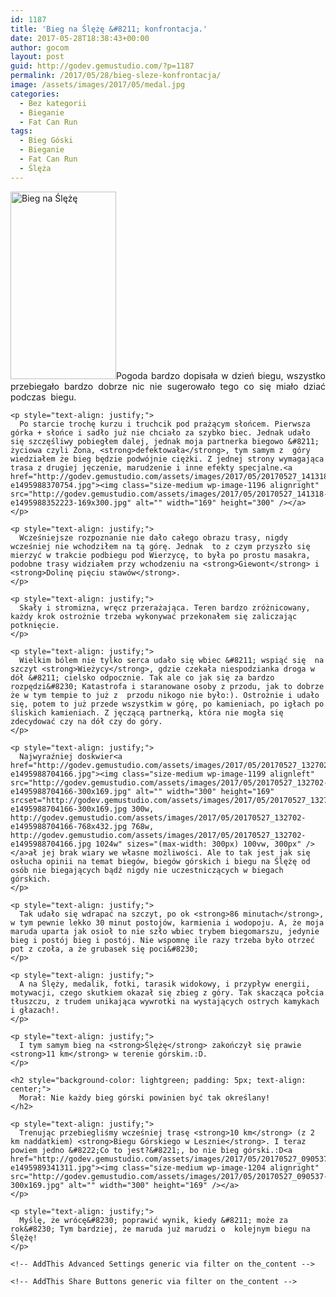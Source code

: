 ```yaml
---
id: 1187
title: 'Bieg na Ślężę &#8211; konfrontacja.'
date: 2017-05-28T18:38:43+00:00
author: gocom
layout: post
guid: http://godev.gemustudio.com/?p=1187
permalink: /2017/05/28/bieg-sleze-konfrontacja/
image: /assets/images/2017/05/medal.jpg
categories:
  - Bez kategorii
  - Bieganie
  - Fat Can Run
tags:
  - Bieg Góski
  - Bieganie
  - Fat Can Run
  - Ślęża
---
```

<div id="dslc-theme-content">
  <div id="dslc-theme-content-inner">
    <p style="text-align: justify;">
      <a href="http://godev.gemustudio.com/assets/images/2017/05/20170527_151432-e1495988221524.jpg"><img class="alignleft wp-image-1195 size-medium" src="http://godev.gemustudio.com/assets/images/2017/05/20170527_151432-e1495988221524-169x300.jpg" alt="Bieg na Ślężę" width="169" height="300" /></a>Pogoda bardzo dopisała w dzień biegu, wszystko przebiegało bardzo dobrze nic nie sugerowało tego co się miało dziać podczas  biegu.
    </p>
    
    <p style="text-align: justify;">
      Po starcie trochę kurzu i truchcik pod prażącym słońcem. Pierwsza górka + słońce i sadło już nie chciało za szybko biec. Jednak udało się szczęśliwy pobiegłem dalej, jednak moja partnerka biegowo &#8211; życiowa czyli Żona, <strong>defektowała</strong>, tym samym z  góry wiedziałem że bieg będzie podwójnie ciężki. Z jednej strony wymagająca trasa z drugiej jęczenie, marudzenie i inne efekty specjalne.<a href="http://godev.gemustudio.com/assets/images/2017/05/20170527_141318-e1495988370754.jpg"><img class="size-medium wp-image-1196 alignright" src="http://godev.gemustudio.com/assets/images/2017/05/20170527_141318-e1495988352223-169x300.jpg" alt="" width="169" height="300" /></a>
    </p>
    
    <p style="text-align: justify;">
      Wcześniejsze rozpoznanie nie dało całego obrazu trasy, nigdy wcześniej nie wchodziłem na tą górę. Jednak  to z czym przyszło się mierzyć w trakcie podbiegu pod Wierzycę, to była po prostu masakra, podobne trasy widziałem przy wchodzeniu na <strong>Giewont</strong> i <strong>Dolinę pięciu stawów</strong>.
    </p>
    
    <p style="text-align: justify;">
      Skały i stromizna, wręcz przerażająca. Teren bardzo zróżnicowany, każdy krok ostrożnie trzeba wykonywać przekonałem się zaliczając potknięcie.
    </p>
    
    <p style="text-align: justify;">
      Wielkim bólem nie tylko serca udało się wbiec &#8211; wspiąć się  na szczyt <strong>Wieżycy</strong>, gdzie czekała niespodzianka droga w dół &#8211; cielsko odpocznie. Tak ale co jak się za bardzo rozpędzi&#8230; Katastrofa i staranowane osoby z przodu, jak to dobrze że w tym tempie to już z  przodu nikogo nie było:). Ostrożnie i udało się, potem to już przede wszystkim w górę, po kamieniach, po igłach po śliskich kamieniach. Z jęczącą partnerką, która nie mogła się zdecydować czy na dół czy do góry.
    </p>
    
    <p style="text-align: justify;">
      Najwyraźniej doskwier<a href="http://godev.gemustudio.com/assets/images/2017/05/20170527_132702-e1495988704166.jpg"><img class="size-medium wp-image-1199 alignleft" src="http://godev.gemustudio.com/assets/images/2017/05/20170527_132702-e1495988704166-300x169.jpg" alt="" width="300" height="169" srcset="http://godev.gemustudio.com/assets/images/2017/05/20170527_132702-e1495988704166-300x169.jpg 300w, http://godev.gemustudio.com/assets/images/2017/05/20170527_132702-e1495988704166-768x432.jpg 768w, http://godev.gemustudio.com/assets/images/2017/05/20170527_132702-e1495988704166.jpg 1024w" sizes="(max-width: 300px) 100vw, 300px" /></a>ał jej brak wiary we własne możliwości. Ale to tak jest jak się osłucha opinii na temat biegów, biegów górskich i biegu na Ślężę od osób nie biegających bądź nigdy nie uczestniczących w biegach górskich.
    </p>
    
    <p style="text-align: justify;">
      Tak udało się wdrapać na szczyt, po ok <strong>86 minutach</strong>, w tym pewnie lekko 30 minut postojów, karmienia i wodopoju. A, że moja maruda uparta jak osioł to nie szło wbiec trybem biegomarszu, jedynie bieg i postój bieg i postój. Nie wspomnę ile razy trzeba było otrzeć pot z czoła, a że grubasek się poci&#8230;
    </p>
    
    <p style="text-align: justify;">
      A na Ślęży, medalik, fotki, tarasik widokowy, i przypływ energii, motywacji, czego skutkiem okazał się zbieg z góry. Tak skacząca połcia tłuszczu, z trudem unikająca wywrotki na wystających ostrych kamykach i głazach!.
    </p>
    
    <p style="text-align: justify;">
      I tym samym bieg na <strong>Ślężę</strong> zakończył się prawie <strong>11 km</strong> w terenie górskim.:D.
    </p>
    
    <h2 style="background-color: lightgreen; padding: 5px; text-align: center;">
      Morał: Nie każdy bieg górski powinien być tak określany!
    </h2>
    
    <p style="text-align: justify;">
      Trenując przebiegliśmy wcześniej trasę <strong>10 km</strong> (z 2 km naddatkiem) <strong>Biegu Górskiego w Lesznie</strong>. I teraz powiem jedno &#8222;Co to jest?&#8221;, bo nie bieg górski.:D<a href="http://godev.gemustudio.com/assets/images/2017/05/20170527_090537-e1495989341311.jpg"><img class="size-medium wp-image-1204 alignright" src="http://godev.gemustudio.com/assets/images/2017/05/20170527_090537-300x169.jpg" alt="" width="300" height="169" /></a>
    </p>
    
    <p style="text-align: justify;">
      Myślę, że wrócę&#8230; poprawić wynik, kiedy &#8211; może za rok&#8230; Tym bardziej, że maruda już marudzi o  kolejnym biegu na Ślężę!
    </p>
    
    <!-- AddThis Advanced Settings generic via filter on the_content -->
    
    <!-- AddThis Share Buttons generic via filter on the_content -->
  </div>
</div>